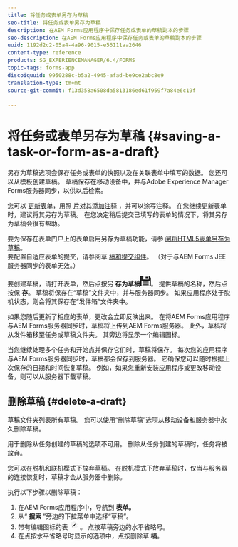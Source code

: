 ```yaml
---
title: 将任务或表单另存为草稿
seo-title: 将任务或表单另存为草稿
description: 在AEM Forms应用程序中保存任务或表单的草稿副本的步骤
seo-description: 在AEM Forms应用程序中保存任务或表单的草稿副本的步骤
uuid: 1192d2c2-05a4-4a96-9015-e56111aa2646
content-type: reference
products: SG_EXPERIENCEMANAGER/6.4/FORMS
topic-tags: forms-app
discoiquuid: 9950288c-b5a2-4945-afad-be9ce2abc8e9
translation-type: tm+mt
source-git-commit: f13d358a6508da5813186ed61f959f7a84e6c19f

---
```



# 将任务或表单另存为草稿 {#saving-a-task-or-form-as-a-draft}

另存为草稿选项会保存任务或表单的快照以及在关联表单中填写的数据。 您还可以从模板创建草稿。 草稿保存在移动设备中，并与Adobe Experience Manager Forms服务器同步，以供以后检索。

您可以 [更新表单](/help/forms/using/working-with-form.md)，用照 [片对其添加注释](/help/forms/using/add-attachments.md) ，并可以涂写注释。 在您继续更新表单时，建议将其另存为草稿。 在您决定稍后提交已填写的表单的情况下，将其另存为草稿会很有帮助。

要为保存在表单门户上的表单启用另存为草稿功能，请参 [阅将HTML5表单另存为草稿](/help/forms/using/saving-html5-form-draft.md)。\
要配置自适应表单的提交，请参阅草 [稿和提交组件](/help/forms/using/draft-submission-component.md)。 （对于与AEM Forms JEE服务器同步的表单无效。）

要创建草稿，请打开表单，然后点按另 **存为草稿**![另存为草稿](assets/save-as-draft.png)。 提供草稿的名称，然后点按保 **存**。 草稿将保存在“草稿”文件夹中，并与服务器同步。 如果应用程序处于脱机状态，则会将其保存在“发件箱”文件夹中。

如果您随后更新了相应的表单，更改会立即反映出来。 在将AEM Forms应用程序与AEM Forms服务器同步时，草稿将上传到AEM Forms服务器。 此外，草稿将从发件箱移至任务或草稿文件夹。 其旁边将显示一个编辑图标。

当您继续处理多个任务和开始点并保存它们时，草稿将保存。 每次您的应用程序与AEM Forms服务器同步时，草稿都会保存到服务器。 它确保您可以随时根据上次保存的日期和时间恢复草稿。 例如，如果您重新安装应用程序或更改移动设备，则可以从服务器下载草稿。

## 删除草稿 {#delete-a-draft}

草稿文件夹列表所有草稿。 您可以使用“删除草稿”选项从移动设备和服务器中永久删除草稿。

用于删除从任务创建的草稿的选项不可用。 删除从任务创建的草稿时，任务将被放弃。

您可以在脱机和联机模式下放弃草稿。 在脱机模式下放弃草稿时，仅当与服务器的连接恢复时，草稿才会从服务器中删除。

执行以下步骤以删除草稿：

1. 在AEM Forms应用程序中，导航到 **表单。**
1. 从“ **搜索** ”旁边的下拉菜单中选择“草稿”。
1. 带有编辑图标的表 ![单edit-draft-app表示草稿](assets/edit-draft-app.png) 。 点按草稿旁边的水平省略号。
1. 在点按水平省略号时显示的选项中，点按删除草 **稿**。

